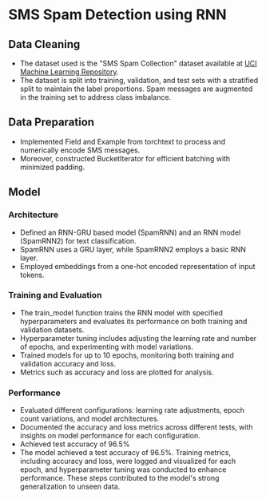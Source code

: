 # SMS Spam Detection using RNN

## Data Cleaning
- The dataset used is the "SMS Spam Collection" dataset available at [UCI Machine Learning Repository]([url](http://archive.ics.uci.edu/ml/datasets/SMS+Spam+Collection)). 
- The dataset is split into training, validation, and test sets with a stratified split to maintain the label proportions. Spam messages are augmented in the training set to address class imbalance.

## Data Preparation
- Implemented Field and Example from torchtext to process and numerically encode SMS messages.
- Moreover, constructed BucketIterator for efficient batching with minimized padding.

## Model
### Architecture
- Defined an RNN-GRU based model (SpamRNN) and an RNN model (SpamRNN2) for text classification.
- SpamRNN uses a GRU layer, while SpamRNN2 employs a basic RNN layer.
- Employed embeddings from a one-hot encoded representation of input tokens.
  
### Training and Evaluation
- The train_model function trains the RNN model with specified hyperparameters and evaluates its performance on both training and validation datasets.
- Hyperparameter tuning includes adjusting the learning rate and number of epochs, and experimenting with model variations.
- Trained models for up to 10 epochs, monitoring both training and validation accuracy and loss.
- Metrics such as accuracy and loss are plotted for analysis.

### Performance
- Evaluated different configurations: learning rate adjustments, epoch count variations, and model architectures.
- Documented the accuracy and loss metrics across different tests, with insights on model performance for each configuration.
- Achieved test accuracy of 96.5%
- The model achieved a test accuracy of 96.5%. Training metrics, including accuracy and loss, were logged and visualized for each epoch, and hyperparameter tuning was conducted to enhance performance. These steps contributed to the model's strong generalization to unseen data.
